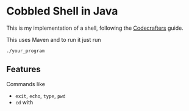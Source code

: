 # Cobbled Shell in Java
This is my implementation of a shell, following the [Codecrafters](https://app.codecrafters.io/catalog) guide.

This uses Maven and to run it just run
```
./your_program
```

## Features
Commands like 
- `exit`, `echo`, `type`, `pwd`
- `cd` with 